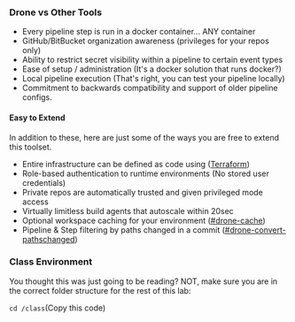 ### Drone vs Other Tools

* Every pipeline step is run in a docker container... ANY container
* GitHub/BitBucket organization awareness (privileges for your repos only)
* Ability to restrict secret visibility within a pipeline to certain event types
* Ease of setup / administration (It's a docker solution that runs docker?)
* Local pipeline execution (That's right, you can test your pipeline locally)
* Commitment to backwards compatibility and support of older pipeline configs.

#### Easy to Extend

In addition to these, here are just some of the ways you are free to extend this toolset.

* Entire infrastructure can be defined as code using ([Terraform](https://terraform.io))
* Role-based authentication to runtime environments (No stored user credentials)
* Private repos are automatically trusted and given privileged mode access
* Virtually limitless build agents that autoscale within 20sec
* Optional workspace caching for your environment ([#drone-cache](https://github.com/meltwater/drone-cache))
* Pipeline & Step filtering by paths changed in a commit ([#drone-convert-pathschanged](https://github.com/meltwater/drone-convert-pathschanged))

### Class Environment

You thought this was just going to be reading?  NOT, make sure you are in the correct folder structure for the rest of this lab:

`cd /class`(Copy this code)
